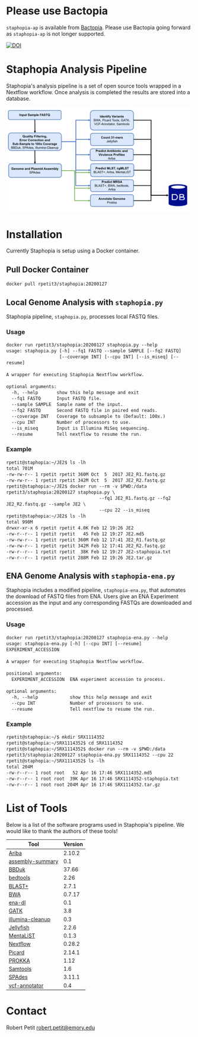 # Please use Bactopia

`staphopia-ap` is available from [Bactopia](https://bactopia.github.io/). Please use Bactopia going forward as `staphopia-ap` is not longer supported.

[![DOI](https://zenodo.org/badge/54082104.svg)](https://zenodo.org/badge/latestdoi/54082104)

# Staphopia Analysis Pipeline
Staphopia's analysis pipeline is a set of open source tools wrapped in a Nextflow workflow. Once analysis is completed the results are stored into a database.

![Staphopia Workflow](/data/staphopia-workflow.png "Staphopia Workflow")

# Installation
Currently Staphopia is setup using a Docker container.

## Pull Docker Container
```
docker pull rpetit3/staphopia:20200127
```

## Local Genome Analysis with `staphopia.py`
Staphopia pipeline, `staphopia.py`, processes local FASTQ files.

### Usage
```
docker run rpetit3/staphopia:20200127 staphopia.py --help
usage: staphopia.py [-h] --fq1 FASTQ --sample SAMPLE [--fq2 FASTQ]
                    [--coverage INT] [--cpu INT] [--is_miseq] [--resume]

A wrapper for executing Staphopia Nextflow workflow.

optional arguments:
  -h, --help       show this help message and exit
  --fq1 FASTQ      Input FASTQ file.
  --sample SAMPLE  Sample name of the input.
  --fq2 FASTQ      Second FASTQ file in paired end reads.
  --coverage INT   Coverage to subsample to (Default: 100x.)
  --cpu INT        Number of processors to use.
  --is_miseq       Input is Illumina MiSeq sequencing.
  --resume         Tell nextflow to resume the run.
```

### Example
```
rpetit@staphopia:~/JE2$ ls -lh
total 701M
-rw-rw-r-- 1 rpetit rpetit 360M Oct  5  2017 JE2_R1.fastq.gz
-rw-rw-r-- 1 rpetit rpetit 342M Oct  5  2017 JE2_R2.fastq.gz
rpetit@staphopia:~/JE2$ docker run --rm -v $PWD:/data rpetit3/staphopia:20200127 staphopia.py \
                                   --fq1 JE2_R1.fastq.gz --fq2 JE2_R2.fastq.gz --sample JE2 \
                                   --cpu 22 --is_miseq
rpetit@staphopia:~/JE2$ ls -lh
total 990M
drwxr-xr-x 6 rpetit rpetit 4.0K Feb 12 19:26 JE2
-rw-r--r-- 1 rpetit rpetit   45 Feb 12 19:27 JE2.md5
-rw-rw-r-- 1 rpetit rpetit 360M Feb 12 17:41 JE2_R1.fastq.gz
-rw-rw-r-- 1 rpetit rpetit 342M Feb 12 17:41 JE2_R2.fastq.gz
-rw-r--r-- 1 rpetit rpetit  38K Feb 12 19:27 JE2-staphopia.txt
-rw-r--r-- 1 rpetit rpetit 288M Feb 12 19:26 JE2.tar.gz
```

## ENA Genome Analysis with `staphopia-ena.py`
Staphopia includes a modified pipeline, `staphopia-ena.py`, that automates the download of FASTQ files from ENA. Users give an ENA Experiment accession as the input and any corresponding FASTQs are downloaded and processed. 

### Usage
```
docker run rpetit3/staphopia:20200127 staphopia-ena.py --help
usage: staphopia-ena.py [-h] [--cpu INT] [--resume] EXPERIMENT_ACCESSION

A wrapper for executing Staphopia Nextflow workflow.

positional arguments:
  EXPERIMENT_ACCESSION  ENA experiment accession to process.

optional arguments:
  -h, --help            show this help message and exit
  --cpu INT             Number of processors to use.
  --resume              Tell nextflow to resume the run.
```
### Example
```
rpetit@staphopia:~/$ mkdir SRX1114352
rpetit@staphopia:~/SRX1114352$ cd SRX1114352
rpetit@staphopia:~/SRX1114352$ docker run --rm -v $PWD:/data rpetit3/staphopia:20200127 staphopia-ena.py SRX1114352 --cpu 22
rpetit@staphopia:~/SRX1114352$ ls -lh
total 204M
-rw-r--r-- 1 root root   52 Apr 16 17:46 SRX1114352.md5
-rw-r--r-- 1 root root  39K Apr 16 17:46 SRX1114352-staphopia.txt
-rw-r--r-- 1 root root 204M Apr 16 17:46 SRX1114352.tar.gz
```

# List of Tools
Below is a list of the software programs used in Staphopia's pipeline. We would like to thank the authors of these tools!

| Tool        | Version           |
| ------------- |-------------|
|[Ariba](https://github.com/sanger-pathogens/ariba)|2.10.2|
|[assembly-summary](https://github.com/rpetit3/assembly-summary)|0.1|
|[BBDuk](https://jgi.doe.gov/data-and-tools/bbtools/bb-tools-user-guide/bbduk-guide/)|37.66|
|[bedtools](http://bedtools.readthedocs.org/en/latest/)|2.26|
|[BLAST+](https://blast.ncbi.nlm.nih.gov/Blast.cgi?PAGE_TYPE=BlastDocs&DOC_TYPE=Download)|2.7.1|
|[BWA](https://github.com/lh3/bwa)|0.7.17|
|[ena-dl](https://github.com/rpetit3/ena-dl)|0.1|
|[GATK](https://software.broadinstitute.org/gatk/)|3.8|
|[illumina-cleanup](https://github.com/rpetit3/illumina-cleanup)|0.3|
|[Jellyfish](http://www.genome.umd.edu/jellyfish.html)|2.2.6|
|[MentaLiST]()|0.1.3|
|[Nextflow](https://www.nextflow.io/)|0.28.2|
|[Picard](https://broadinstitute.github.io/picard/)|2.14.1|
|[PROKKA](https://github.com/tseemann/prokka/)|1.12|
|[Samtools](http://www.htslib.org/)|1.6|
|[SPAdes](http://bioinf.spbau.ru/spades)|3.11.1|
|[vcf-annotator](https://github.com/rpetit3/vcf-annotator)|0.4|

# Contact
Robert Petit robert.petit@emory.edu

